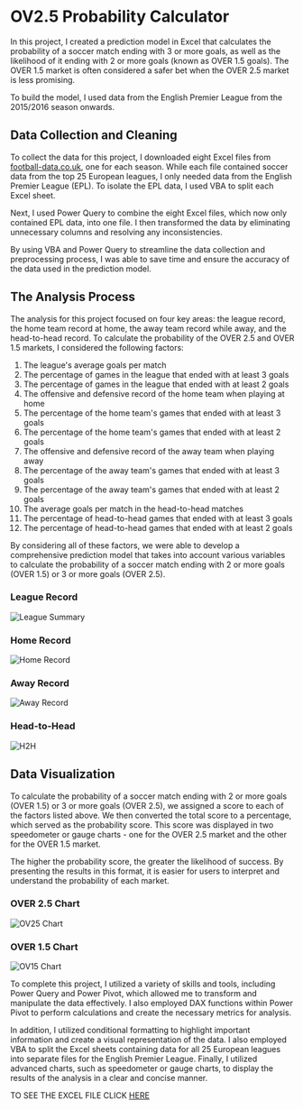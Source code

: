 # OV2.5 Probability Calculator
In this project, I created a prediction model in Excel that calculates the probability of a soccer match ending with 3 or more goals, as well as the likelihood of it ending with 2 or more goals (known as OVER 1.5 goals). The OVER 1.5 market is often considered a safer bet when the OVER 2.5 market is less promising.

To build the model, I used data from the English Premier League from the 2015/2016 season onwards.

## Data Collection and Cleaning
To collect the data for this project, I downloaded eight Excel files from [football-data.co.uk](https://www.football-data.co.uk/downloadm.php), one for each season. While each file contained soccer data from the top 25 European leagues, I only needed data from the English Premier League (EPL). To isolate the EPL data, I used VBA to split each Excel sheet.

Next, I used Power Query to combine the eight Excel files, which now only contained EPL data, into one file. I then transformed the data by eliminating unnecessary columns and resolving any inconsistencies.

By using VBA and Power Query to streamline the data collection and preprocessing process, I was able to save time and ensure the accuracy of the data used in the prediction model.

## The Analysis Process
The analysis for this project focused on four key areas: the league record, the home team record at home, the away team record while away, and the head-to-head record. To calculate the probability of the OVER 2.5 and OVER 1.5 markets, I considered the following factors:

1) The league's average goals per match
2) The percentage of games in the league that ended with at least 3 goals
3) The percentage of games in the league that ended with at least 2 goals
4) The offensive and defensive record of the home team when playing at home
5) The percentage of the home team's games that ended with at least 3 goals
6) The percentage of the home team's games that ended with at least 2 goals
7) The offensive and defensive record of the away team when playing away
8) The percentage of the away team's games that ended with at least 3 goals
9) The percentage of the away team's games that ended with at least 2 goals
10) The average goals per match in the head-to-head matches
11) The percentage of head-to-head games that ended with at least 3 goals
12) The percentage of head-to-head games that ended with at least 2 goals

By considering all of these factors, we were able to develop a comprehensive prediction model that takes into account various variables to calculate the probability of a soccer match ending with 2 or more goals (OVER 1.5) or 3 or more goals (OVER 2.5).
### League Record
![League Summary](https://user-images.githubusercontent.com/118732615/232246748-d4c39ae9-4ffa-4c0b-a9db-6dc26b16e916.png)

### Home Record
![Home Record](https://user-images.githubusercontent.com/118732615/232246766-6a6b5ac6-a8ef-46c6-8cfc-10b8f68f0fb2.png)

### Away Record
![Away Record](https://user-images.githubusercontent.com/118732615/232246779-fb0a5523-7650-4d6b-b9c4-89684c4ede25.png)

### Head-to-Head
![H2H](https://user-images.githubusercontent.com/118732615/232246823-da269431-7699-460f-9863-4bf296216ea4.png)

## Data Visualization
To calculate the probability of a soccer match ending with 2 or more goals (OVER 1.5) or 3 or more goals (OVER 2.5), we assigned a score to each of the factors listed above. We then converted the total score to a percentage, which served as the probability score. This score was displayed in two speedometer or gauge charts - one for the OVER 2.5 market and the other for the OVER 1.5 market.

The higher the probability score, the greater the likelihood of success. By presenting the results in this format, it is easier for users to interpret and understand the probability of each market.

### OVER 2.5 Chart
![OV25 Chart](https://user-images.githubusercontent.com/118732615/232246935-757d59a1-0fee-48df-9a60-fb41786fc882.png)

### OVER 1.5 Chart
![OV15 Chart](https://user-images.githubusercontent.com/118732615/232246944-40b965d5-17a9-4b63-978c-161df5718437.png)


To complete this project, I utilized a variety of skills and tools, including Power Query and Power Pivot, which allowed me to transform and manipulate the data effectively. I also employed DAX functions within Power Pivot to perform calculations and create the necessary metrics for analysis.

In addition, I utilized conditional formatting to highlight important information and create a visual representation of the data. I also employed VBA to split the Excel sheets containing data for all 25 European leagues into separate files for the English Premier League. Finally, I utilized advanced charts, such as speedometer or gauge charts, to display the results of the analysis in a clear and concise manner. 

TO SEE THE EXCEL FILE CLICK [HERE](https://github.com/Solo254Analyst/Excel-Project-OV2.5-Probability-Calculator/raw/main/English%20EPL%20Combined.xlsx)
